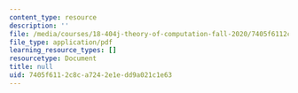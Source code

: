 ```yaml
---
content_type: resource
description: ''
file: /media/courses/18-404j-theory-of-computation-fall-2020/7405f6112c8ca7242e1edd9a021c1e63_MIT18_404f20_lec6.pdf
file_type: application/pdf
learning_resource_types: []
resourcetype: Document
title: null
uid: 7405f611-2c8c-a724-2e1e-dd9a021c1e63
---
```

